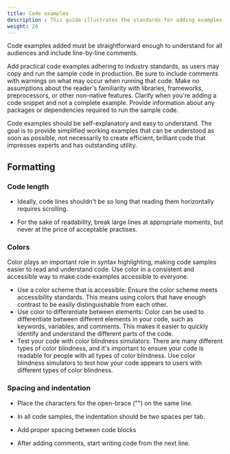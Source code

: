 ```yaml
---
title: Code examples
description : This guide illustrates the standards for adding examples of code in the documentation.
weight: 20
---
```


Code examples added must be straightforward enough to understand for all audiences and include line-by-line comments.

Add practical code examples adhering to industry standards, as users may copy and run the sample code in production. Be sure to include comments with warnings on what may occur when running that code. Make no assumptions about the reader's familiarity with libraries, frameworks, preprocessors, or other non-native features.
Clarify when you're adding a code snippet and not a complete example. Provide information about any packages or dependencies required to run the sample code.

Code examples should be self-explanatory and easy to understand. The goal is to provide simplified working examples that can be understood as soon as possible, not necessarily to create efficient, brilliant code that impresses experts and has outstanding utility.


## Formatting 

### Code length

- Ideally, code lines shouldn't be so long that reading them horizontally requires scrolling.

- For the sake of readability, break large lines at appropriate moments, but never at the price of acceptable practises.


### Colors
Color plays an important role in syntax highlighting, making code samples easier to read and understand code. Use color in a consistent and accessible way to make code examples accessible to everyone.

- Use a color scheme that is accessible: Ensure the color scheme meets accessibility standards. This means using colors that have enough contrast to be easily distinguishable from each other. 
- Use color to differentiate between elements: Color can be used to differentiate between different elements in your code, such as keywords, variables, and comments. This makes it easier to quickly identify and understand the different parts of the code.
- Test your code with color blindness simulators: There are many different types of color blindness, and it's important to ensure your code is readable for people with all types of color blindness. Use color blindness simulators to test how your code appears to users with different types of color blindness.


### Spacing and indentation

- Place the characters for the open-brace ("") on the same line.
  
- In all code samples, the indentation should be two spaces per tab.

- Add proper spacing between code blocks

- After adding comments, start writing code from the next line.
